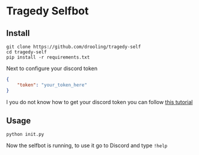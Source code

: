 # Tragedy Selfbot

## Install

```
git clone https://github.com/drooling/tragedy-self
cd tragedy-self
pip install -r requirements.txt
```

Next to configure your discord token

```json
{
    "token": "your_token_here"
}
```

I you do not know how to get your discord token you can follow [this tutorial](https://gist.github.com/zombifications/dc1d0991e369a243799334ac5d632a41)

## Usage

```
python init.py
```

Now the selfbot is running, to use it go to Discord and type `!help`
